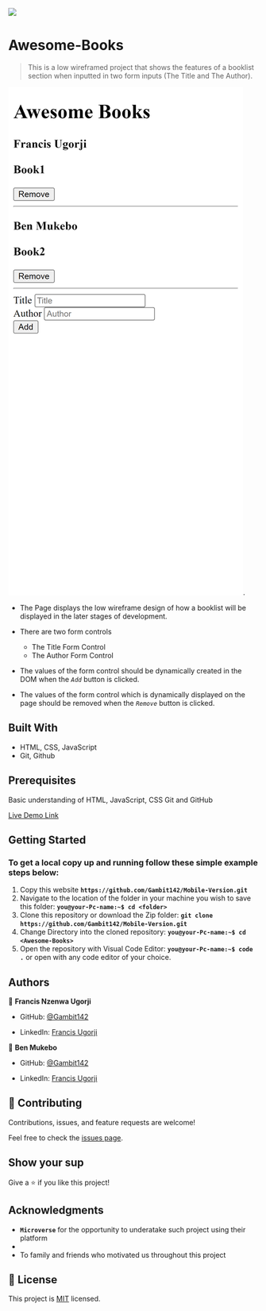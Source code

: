 ![](https://img.shields.io/badge/Microverse-blueviolet)

# Awesome-Books
> This is a low wireframed project that shows the features of a booklist section when inputted in two form inputs (The Title and The Author).

![screenshot](./Screenshot.png).

- The Page displays the low wireframe design of how a booklist will be displayed in the later stages of development.

- There are two form controls
  - The Title Form Control
  - The Author Form Control


- The values of the form control should be dynamically created in the DOM when the *`Add`* button is clicked.

- The values of the form control which is dynamically displayed on the page should be removed when the *`Remove`* button is clicked.

## Built With

- HTML, CSS, JavaScript
- Git, Github

## Prerequisites
Basic understanding of HTML, JavaScript, CSS Git and GitHub

[Live Demo Link](https://gambit142.github.io/Html-Css-javaScript-Capstone/)

## Getting Started

### To get a local copy up and running follow these simple example steps below:

1. Copy this website **``https://github.com/Gambit142/Mobile-Version.git``**
2. Navigate to the location of the folder in your machine you wish to save this folder:
**``you@your-Pc-name:~$ cd <folder>``**
3. Clone this repository or download the Zip folder:
**``git clone https://github.com/Gambit142/Mobile-Version.git``**
4. Change Directory into the cloned repository: **``you@your-Pc-name:~$ cd <Awesome-Books>``**
5. Open the repository with Visual Code Editor: **``you@your-Pc-name:~$ code .``** or open with any code editor of your choice.

## Authors

👤 **Francis Nzenwa Ugorji**

- GitHub: [@Gambit142](https://github.com/Gambit142)
  
- LinkedIn: [Francis Ugorji](www.linkedin.com/in/francis-ugorji-a567b7168)

👤 **Ben Mukebo**

- GitHub: [@Gambit142](https://github.com/Gambit142)
  
- LinkedIn: [Francis Ugorji](www.linkedin.com/in/francis-ugorji-a567b7168)

## 🤝 Contributing

Contributions, issues, and feature requests are welcome!

Feel free to check the [issues page](../../issues/).

## Show your sup

Give a ⭐️ if you like this project!

## Acknowledgments

- **``Microverse``** for the opportunity to underatake such project using their platform
- 
- To family and friends who motivated us throughout this project

## 📝 License

This project is [MIT](./MIT.md) licensed.
